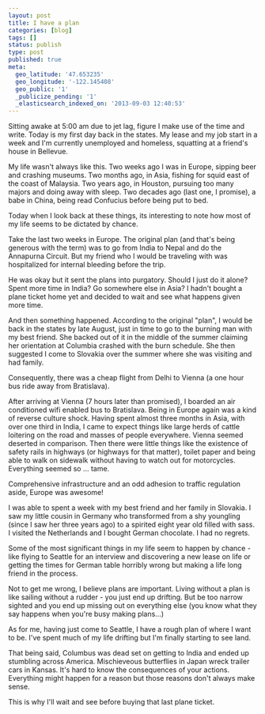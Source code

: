 ```yaml
---
layout: post
title: I have a plan
categories: [blog]
tags: []
status: publish
type: post
published: true
meta:
  geo_latitude: '47.653235'
  geo_longitude: '-122.145408'
  geo_public: '1'
  _publicize_pending: '1'
  _elasticsearch_indexed_on: '2013-09-03 12:40:53'
---
```

Sitting awake at 5:00 am due to jet lag, figure I make use of the time and write. Today is my first day back in the states. My lease and my job start in a week and I'm currently unemployed and homeless, squatting at a friend's house in Bellevue.

My life wasn't always like this. Two weeks ago I was in Europe, sipping beer and crashing museums. Two months ago, in Asia, fishing for squid east of the coast of Malaysia. Two years ago, in Houston, pursuing too many majors and doing away with sleep. Two decades ago (last one, I promise), a babe in China, being read Confucius before being put to bed.

Today when I look back at these things, its interesting to note how most of my life seems to be dictated by chance.

Take the last two weeks in Europe. The original plan (and that's being generous with the term) was to go from India to Nepal and do the Annapurna Circuit. But my friend who I would be traveling with was hospitalized for internal bleeding before the trip.

He was okay but it sent the plans into purgatory. Should I just do it alone? Spent more time in India? Go somewhere else in Asia? I hadn't bought a plane ticket home yet and decided to wait and  see what happens given more time.

And then something happened. According to the original "plan", I would be back in the states by late August, just in time to go to the burning man with my best friend. She backed out of it in the middle of the summer claiming her orientation at Columbia crashed with the burn schedule. She then suggested I come to Slovakia over the summer where she was visiting and had family.

Consequently, there was a cheap flight  from Delhi to Vienna (a one hour bus ride away from Bratislava).

After arriving at Vienna (7 hours later than promised), I boarded an air conditioned wifi enabled bus to Bratislava. Being in Europe again was a kind of reverse culture shock. Having spent almost three months in Asia, with over one third in India, I came to expect things like large herds of cattle loitering on the road and masses of people everywhere. Vienna seemed deserted in comparison.  Then there were little things like the existence of safety rails in highways (or highways for that matter), toilet paper and being able to walk on sidewalk without having to watch out for motorcycles.  Everything seemed so ... tame.

Comprehensive infrastructure and an odd adhesion to traffic regulation aside, Europe was awesome!

I was able to spent a week with my best friend and her family in Slovakia. I saw my little cousin in Germany who transformed from a shy youngling (since I saw her three years ago) to a spirited eight year old filled with sass. I visited the Netherlands and I bought German chocolate. I had no regrets.

Some of the most significant things in my life seem to happen by chance - like flying to Seattle for an interview and discovering a new lease on life or getting the times for German table horribly wrong but making a life long friend in the process.

Not to get me wrong, I believe plans are important. Living without a plan is like sailing without a rudder - you just end up drifting. But be too narrow sighted and you end up missing out on everything else (you know what they say happens when you're busy making plans...)

As for me, having just come to Seattle, I have a rough plan of where I want to be. I've spent much of my life drifting but I'm finally starting to see land.

That being said, Columbus was dead set on getting to India and ended up stumbling across America. Mischieveous butterflies in Japan wreck trailer cars in Kansas. It's hard to know the consequences of your actions. Everything might happen for a reason but those reasons don't always make sense.

This is why I'll wait and see before buying that last plane ticket.
